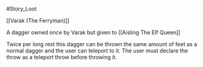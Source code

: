 #Story_Loot 

[[Varak (The Ferryman)]]

A dagger owned once by Varak but given to [[Aisling The Elf Queen]]

Twice per long rest this dagger can be thrown the same amount of feet as a normal dagger and the user can teleport to it. The user must declare the throw as a teleport throw before throwing it.